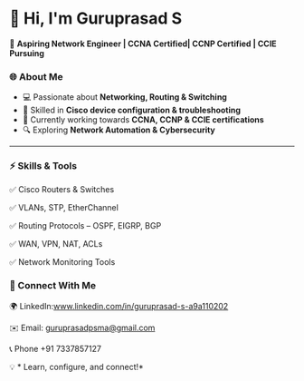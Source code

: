 # 👋 Hi, I'm Guruprasad S

🚀 **Aspiring Network Engineer | CCNA Certified| CCNP Certified | CCIE Pursuing**



### 🌐 About Me

* 💻 Passionate about **Networking, Routing & Switching**
* 📡 Skilled in **Cisco device configuration & troubleshooting**
* 📘 Currently working towards **CCNA, CCNP & CCIE certifications**
* 🔍 Exploring **Network Automation & Cybersecurity**

---

### ⚡ Skills & Tools

✅ Cisco Routers & Switches

✅ VLANs, STP, EtherChannel

✅ Routing Protocols – OSPF, EIGRP, BGP

✅ WAN, VPN, NAT, ACLs

✅ Network Monitoring Tools



### 🤝 Connect With Me

🌍 LinkedIn:www.linkedin.com/in/guruprasad-s-a9a110202 

✉️ Email: guruprasadpsma@gmail.com

📞  Phone +91 7337857127



💡 * Learn,  configure, and connect!*
